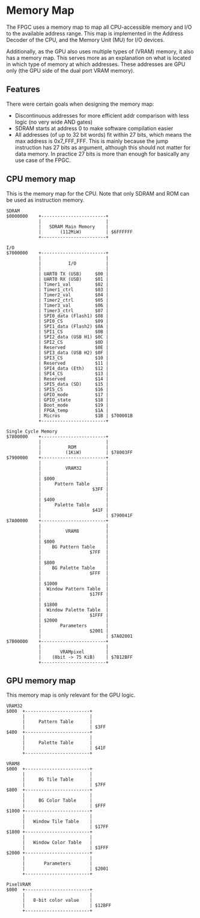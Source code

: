# Memory Map

The FPGC uses a memory map to map all CPU-accessible memory and I/O to the available address range.
This map is implemented in the Address Decoder of the CPU, and the Memory Unit (MU) for I/O devices.

Additionally, as the GPU also uses multiple types of (VRAM) memory, it also has a memory map. This serves more as an explanation on what is located in which type of memory at which addresses. These addresses are GPU only (the GPU side of the dual port VRAM memory).

## Features

There were certain goals when designing the memory map:

* Discontinuous addresses for more efficient addr comparison with less logic (no very wide AND gates)
* SDRAM starts at address 0 to make software compilation easier
* All addresses (of up to 32 bit words) fit within 27 bits, which means the max address is 0x7_FFF_FFF. This is mainly because the jump instruction has 27 bits as argument, although this should not matter for data memory. In practice 27 bits is more than enough for basically any use case of the FPGC.

## CPU memory map

This is the memory map for the CPU. Note that only SDRAM and ROM can be used as instruction memory.

```text
SDRAM
$0000000    +------------------------+
            |                        |
            |   SDRAM Main Memory    |
            |       (112MiW)         | $6FFFFFF
            +------------------------+

I/O
$7000000    +------------------------+
            |                        | 
            |          I/O           |
            |                        |
            | UART0 TX (USB)     $00 |
            | UART0 RX (USB)     $01 |
            | Timer1_val         $02 |
            | Timer1_ctrl        $03 |
            | Timer2_val         $04 |
            | Timer2_ctrl        $05 |
            | Timer3_val         $06 |
            | Timer3_ctrl        $07 |
            | SPI0_data (Flash1) $08 |
            | SPI0_CS            $09 |
            | SPI1_data (Flash2) $0A |
            | SPI1_CS            $0B |
            | SPI2_data (USB H1) $0C |
            | SPI2_CS            $0D |
            | Reserved           $0E |
            | SPI3_data (USB H2) $0F |
            | SPI3_CS            $10 |
            | Reserved           $11 |
            | SPI4_data (Eth)    $12 |
            | SPI4_CS            $13 |
            | Reserved           $14 |
            | SPI5_data (SD)     $15 |
            | SPI5_CS            $16 |
            | GPIO_mode          $17 |
            | GPIO_state         $18 |
            | Boot_mode          $19 |
            | FPGA_temp          $1A |
            | Micros             $1B | $700001B
            +------------------------+

Single Cycle Memory
$7800000    +------------------------+
            |                        |
            |          ROM           |
            |         (1KiW)         | $78003FF
$7900000    +------------------------+
            |                        |
            |         VRAM32         |
            |                        |
            | $000                   |
            |     Pattern Table      |
            |                   $3FF |
            |                        |
            | $400                   |
            |     Palette Table      |
            |                   $41F |
            |                        | $790041F
$7A00000    +------------------------+
            |                        |
            |         VRAM8          |
            |                        |
            | $000                   |
            |    BG Pattern Table    |
            |                  $7FF  |
            |                        |
            | $800                   |
            |    BG Palette Table    |
            |                  $FFF  |
            |                        |
            | $1000                  |
            |  Window Pattern Table  |
            |                  $17FF |
            |                        |
            | $1800                  |
            |  Window Palette Table  |
            |                  $1FFF |
            | $2000                  |
            |       Parameters       |
            |                  $2001 |
            |                        | $7A02001
$7B00000    +------------------------+
            |                        |
            |       VRAMpixel        |
            |    (8bit -> 75 KiB)    | $7B12BFF
            +------------------------+
```

## GPU memory map

This memory map is only relevant for the GPU logic.

```text
VRAM32
$000  +------------------------+
      |                        |
      |     Pattern Table      |
      |                        | $3FF
$400  +------------------------+
      |                        |
      |     Palette Table      |
      |                        | $41F
      +------------------------+

VRAM8
$000  +------------------------+
      |                        |
      |     BG Tile Table      |
      |                        | $7FF
$800  +------------------------+
      |                        |
      |     BG Color Table     |
      |                        | $FFF
$1000 +------------------------+
      |                        |
      |   Window Tile Table    |
      |                        | $17FF
$1800 +------------------------+
      |                        |
      |   Window Color Table   |
      |                        | $1FFF
$2000 +------------------------+
      |                        |
      |       Parameters       |
      |                        | $2001
      +------------------------+

PixelVRAM
$000  +------------------------+
      |                        |
      |   8-bit color value    |
      |                        | $12BFF
      +------------------------+
```
